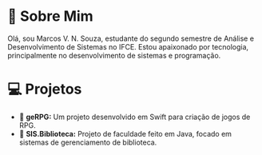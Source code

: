 # 👋 Sobre Mim
Olá, sou Marcos V. N. Souza, estudante do segundo semestre de Análise e Desenvolvimento de Sistemas no IFCE. Estou apaixonado por tecnologia, principalmente no desenvolvimento de sistemas e programação.

# 💻 Projetos
* 📜 **geRPG:** Um projeto desenvolvido em Swift para criação de jogos de RPG.
* 📘 **SIS.Biblioteca:** Projeto de faculdade feito em Java, focado em sistemas de gerenciamento de biblioteca.
